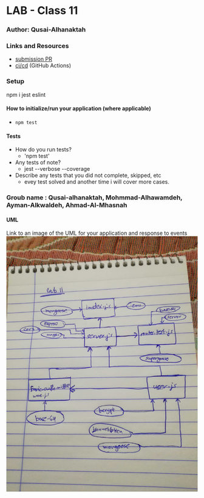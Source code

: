 # LAB - Class 11

### Author: Qusai-Alhanaktah

### Links and Resources

- [submission PR](https://github.com/401-advanced-javascript-qusaiAlhanaktah/lab-11/pull/1)
- [ci/cd](https://github.com/401-advanced-javascript-qusaiAlhanaktah/lab-11/actions) (GitHub Actions)

### Setup
npm i jest eslint

#### How to initialize/run your application (where applicable)

- `npm test`

#### Tests

- How do you run tests?
     - 'npm test'
- Any tests of note?
     - jest --verbose --coverage
- Describe any tests that you did not complete, skipped, etc
     - evey test solved and another time i will cover more cases.

### Groub name : Qusai-alhanaktah, Mohmmad-Alhawamdeh, Ayman-Alkwaldeh, Ahmad-Al-Mhasnah
#### UML
Link to an image of the UML for your application and response to events
![White-Board](assets/basic-auth.jpg)